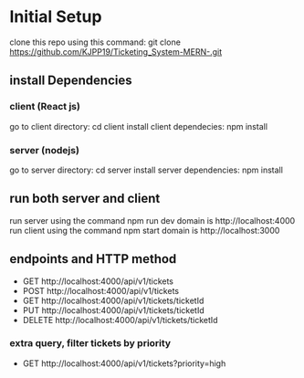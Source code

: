 # Initial Setup

clone this repo using this command: git clone https://github.com/KJPP19/Ticketing_System-MERN-.git

## install Dependencies

### client (React js)
go to client directory: cd client
install client dependecies: npm install

### server (nodejs)
go to server directory: cd server
install server dependencies: npm install

## run both server and client
run server using the command npm run dev
domain is http://localhost:4000
run client using the command npm start
domain is http://localhost:3000

## endpoints and HTTP method
- GET http://localhost:4000/api/v1/tickets
- POST http://localhost:4000/api/v1/tickets
- GET http://localhost:4000/api/v1/tickets/ticketId
- PUT http://localhost:4000/api/v1/tickets/ticketId
- DELETE http://localhost:4000/api/v1/tickets/ticketId
### extra query, filter tickets by priority
- GET http://localhost:4000/api/v1/tickets?priority=high
